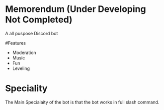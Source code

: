 # Memorendum (Under Developing Not Completed)
A all puspose Discord bot

#Features
- Moderation
- Music
- Fun
- Leveling

# Speciality
 The Main Specialaity of the bot is that the bot works in full slash command. 
